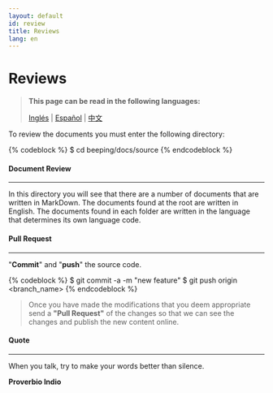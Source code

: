 ```yaml
---
layout: default
id: review
title: Reviews
lang: en
---
```


# Reviews

> **This page can be read in the following languages:**
>  
> [Inglés](/beeping/review.html) | [Español](/beeping/es/review.html) | [中文](/beeping/zh-CN/review.html)

To review the documents you must enter the following directory:

{% codeblock %}
$ cd beeping/docs/source
{% endcodeblock %}

#### Document Review

---

In this directory you will see that there are a number of documents that are written in MarkDown. The documents found at the root are written in English. The documents found in each folder are written in the language that determines its own language code.

#### Pull Request

---

"**Commit**" and "**push**" the source code.

{% codeblock %}
$ git commit -a -m "new feature"
$ git push origin <branch_name>
{% endcodeblock %}

> Once you have made the modifications that you deem appropriate send a **"Pull Request"** of the changes so that we can see the changes and publish the new content online.

#### Quote

---

When you talk, try to make your words better than silence.

**Proverbio Indio**
